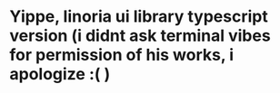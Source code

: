 # Yippe, linoria ui library typescript version (i didnt ask terminal vibes for permission of his works, i apologize :( )
